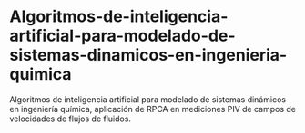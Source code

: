# Algoritmos-de-inteligencia-artificial-para-modelado-de-sistemas-dinamicos-en-ingenieria-quimica
Algoritmos de inteligencia artificial para modelado de sistemas dinámicos en ingeniería química, aplicación de RPCA en mediciones PIV de campos de velocidades de flujos de fluidos.
